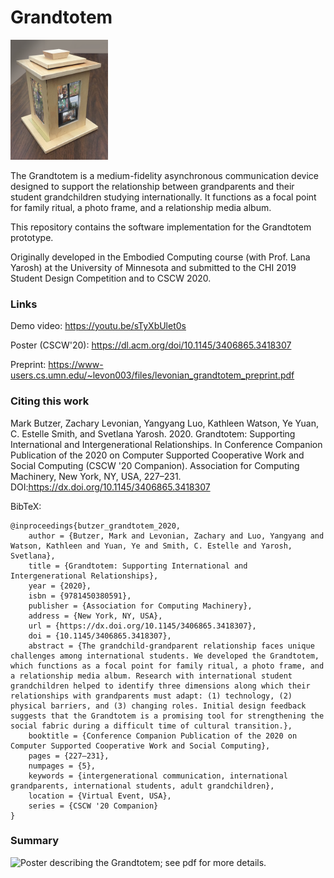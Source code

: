 Grandtotem
===

<img src="images/grandtotem_table_unlabeled.jpg" alt="The Grandtotem, sitting on a table." style="height: 20vw" />


The Grandtotem is a medium-fidelity asynchronous communication device designed to support the relationship between grandparents and their student grandchildren studying internationally.  It functions as a focal point for family ritual, a photo frame, and a relationship media album.

This repository contains the software implementation for the Grandtotem prototype.

Originally developed in the Embodied Computing course (with Prof. Lana Yarosh) at the University of Minnesota and submitted to the CHI 2019 Student Design Competition and to CSCW 2020.

### Links

Demo video: https://youtu.be/sTyXbUlet0s

Poster (CSCW'20): https://dl.acm.org/doi/10.1145/3406865.3418307

Preprint: https://www-users.cs.umn.edu/~levon003/files/levonian_grandtotem_preprint.pdf

### Citing this work
    
Mark Butzer, Zachary Levonian, Yangyang Luo, Kathleen Watson, Ye Yuan, C. Estelle Smith, and Svetlana Yarosh. 2020. Grandtotem: Supporting International and Intergenerational Relationships. In Conference Companion Publication of the 2020 on Computer Supported Cooperative Work and Social Computing (CSCW '20 Companion). Association for Computing Machinery, New York, NY, USA, 227–231. DOI:https://dx.doi.org/10.1145/3406865.3418307

BibTeX:
```
@inproceedings{butzer_grandtotem_2020,
    author = {Butzer, Mark and Levonian, Zachary and Luo, Yangyang and Watson, Kathleen and Yuan, Ye and Smith, C. Estelle and Yarosh, Svetlana},
    title = {Grandtotem: Supporting International and Intergenerational Relationships},
    year = {2020},
    isbn = {9781450380591},
    publisher = {Association for Computing Machinery},
    address = {New York, NY, USA},
    url = {https://dx.doi.org/10.1145/3406865.3418307},
    doi = {10.1145/3406865.3418307},
    abstract = {The grandchild-grandparent relationship faces unique challenges among international students. We developed the Grandtotem, which functions as a focal point for family ritual, a photo frame, and a relationship media album. Research with international student grandchildren helped to identify three dimensions along which their relationships with grandparents must adapt: (1) technology, (2) physical barriers, and (3) changing roles. Initial design feedback suggests that the Grandtotem is a promising tool for strengthening the social fabric during a difficult time of cultural transition.},
    booktitle = {Conference Companion Publication of the 2020 on Computer Supported Cooperative Work and Social Computing},
    pages = {227–231},
    numpages = {5},
    keywords = {intergenerational communication, international grandparents, international students, adult grandchildren},
    location = {Virtual Event, USA},
    series = {CSCW '20 Companion}
}
```

### Summary

<img src="images/grandtotem_poster.png" alt="Poster describing the Grandtotem; see pdf for more details." style="width: auto" />


